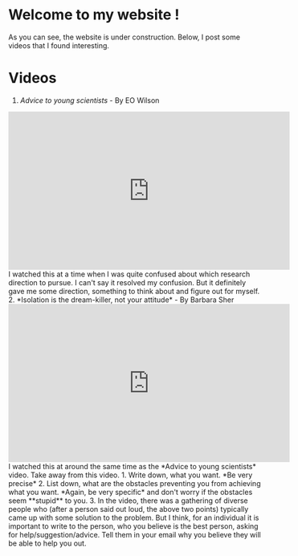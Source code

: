 # Welcome to my website !

As you can see, the website is under construction.
Below, I post some videos that I found interesting.

# Videos
1. *Advice to young scientists* - By EO Wilson 
  <iframe width="560" height="315" src="https://embed.ted.com/talks/e_o_wilson_advice_to_young_scientists" frameborder="0" allowfullscreen></iframe>
  I watched this at a time when I was quite confused about which research direction to pursue. I can't say it resolved my confusion. But it definitely gave me some direction, something to think about and figure out for myself.
2. *Isolation is the dream-killer, not your attitude* - By Barbara Sher 
  <iframe width="560" height="315" src="https://www.youtube.com/embed/H2rG4Dg6xyI" frameborder="0" allowfullscreen></iframe>
  I watched this at around the same time as the *Advice to young scientists* video. Take away from this video.
  1. Write down, what you want. *Be very precise*
  2. List down, what are the obstacles preventing you from achieving what you want. *Again, be very specific* and don't worry if the obstacles seem **stupid** to you.
  3. In the video, there was a gathering of diverse people who (after a person said out loud, the above two points) typically came up with some solution to the problem. But I think, for an individual it is important to write to the person, who you believe is the best person, asking for help/suggestion/advice. Tell them in your email why you believe they will be able to help you out.

